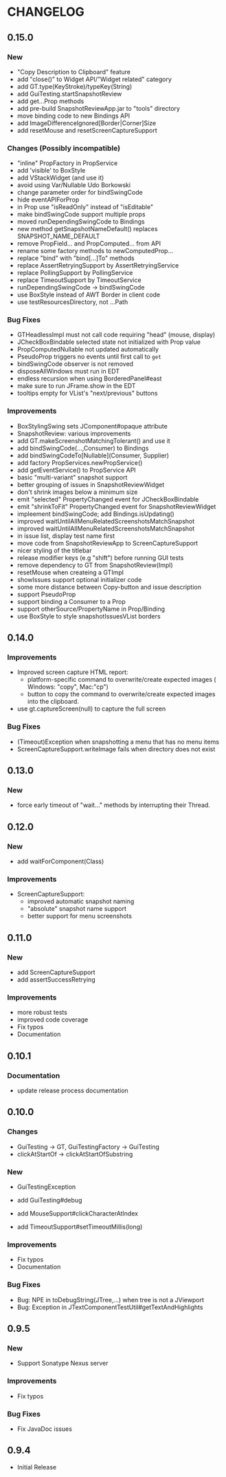 # CHANGELOG

## 0.15.0

### New

- "Copy Description to Clipboard" feature
- add "close()" to Widget API/"Widget related" category
- add GT.type(KeyStroke)/typeKey(String)
- add GuiTesting.startSnapshotReview
- add get...Prop methods
- add pre-build SnapshotReviewApp.jar to "tools" directory
- move binding code to new Bindings API
- add ImageDifferenceIgnored[Border|Corner]Size
- add resetMouse and resetScreenCaptureSupport

### Changes (Possibly incompatible)

- "inline" PropFactory in PropService
- add 'visible' to BoxStyle
- add VStackWidget (and use it)
- avoid using Var/Nullable Udo Borkowski 
- change parameter order for bindSwingCode
- hide eventAPIForProp
- in Prop use "isReadOnly" instead of "isEditable"
- make bindSwingCode support multiple props
- moved runDependingSwingCode to Bindings
- new method getSnapshotNameDefault() replaces SNAPSHOT_NAME_DEFAULT
- remove PropField... and PropComputed... from API
- rename some factory methods to newComputedProp...
- replace "bind" with "bind[...]To" methods 
- replace AssertRetryingSupport by AssertRetryingService 
- replace PollingSupport by PollingService
- replace TimeoutSupport by TimeoutService 
- runDependingSwingCode -> bindSwingCode 
- use BoxStyle instead of AWT Border in client code 
- use testResourcesDirectory, not ...Path

### Bug Fixes

- GTHeadlessImpl must not call code requiring "head" (mouse, display)
- JCheckBoxBindable selected state not initialized with Prop value
- PropComputedNullable not updated automatically
- PseudoProp triggers no events until first call to `get`
- bindSwingCode observer is not removed
- disposeAllWindows must run in EDT
- endless recursion when using BorderedPanel#east
- make sure to run JFrame.show in the EDT
- tooltips empty for VList's "next/previous" buttons

### Improvements

- BoxStylingSwing sets JComponent#opaque attribute 
- SnapshotReview: various improvements
- add GT.makeScreenshotMatchingTolerant() and use it
- add bindSwingCode(...,Consumer) to Bindings
- add bindSwingCodeTo[Nullable](Consumer, Supplier)
- add factory PropServices.newPropService()
- add getEventService() to PropService API
- basic "multi-variant" snapshot support
- better grouping of issues in SnapshotReviewWidget 
- don't shrink images below a minimum size 
- emit "selected" PropertyChanged event for JCheckBoxBindable
- emit "shrinkToFit" PropertyChanged event for SnapshotReviewWidget
- impleement bindSwingCode; add Bindings.isUpdating()
- improved waitUntilAllMenuRelatedScreenshotsMatchSnapshot
- improved waitUntilAllMenuRelatedScreenshotsMatchSnapshot
- in issue list, display test name first
- move code from SnapshotReviewApp to ScreenCaptureSupport
- nicer styling of the titlebar
- release modifier keys (e.g "shift") before running GUI tests
- remove dependency to GT from SnapshotReview(Impl)
- resetMouse when createing a GTImpl
- showIssues support optional initializer code
- some more distance between Copy-button and issue description
- support PseudoProp
- support binding a Consumer to a Prop
- support otherSource/PropertyName in Prop/Binding
- use BoxStyle to style snapshotIssuesVList borders

## 0.14.0

### Improvements

- Improved screen capture HTML report:
  - platform-specific command to overwrite/create expected images ( Windows: "copy", Mac:"cp")
  - button to copy the command to overwrite/create expected images into the clipboard.
- use gt.captureScreen(null) to capture the full screen

### Bug Fixes

- (Timeout)Exception when snapshotting a menu that has no menu items
- ScreenCaptureSupport.writeImage fails when directory does not exist

## 0.13.0

### New

- force early timeout of "wait..." methods by interrupting their Thread.

## 0.12.0

### New

- add waitForComponent(Class<T>)

### Improvements

- ScreenCaptureSupport:
  - improved automatic snapshot naming
  - "absolute" snapshot name support
  - better support for menu screenshots

## 0.11.0

### New

- add ScreenCaptureSupport
- add assertSuccessRetrying

### Improvements

- more robust tests
- improved code coverage
- Fix typos
- Documentation

## 0.10.1

### Documentation

- update release process documentation

## 0.10.0

### Changes

- GuiTesting -> GT, GuiTestingFactory -> GuiTesting
- clickAtStartOf -> clickAtStartOfSubstring

### New

- GuiTestingException

- add GuiTesting#debug
- add MouseSupport#clickCharacterAtIndex
- add TimeoutSupport#setTimeoutMillis(long)

### Improvements

- Fix typos
- Documentation

### Bug Fixes

- Bug: NPE in toDebugString(JTree,...) when tree is not a JViewport
- Bug: Exception in JTextComponentTestUtil#getTextAndHighlights 

## 0.9.5

### New

- Support Sonatype Nexus server

### Improvements

- Fix typos

### Bug Fixes

- Fix JavaDoc issues


## 0.9.4

- Initial Release
